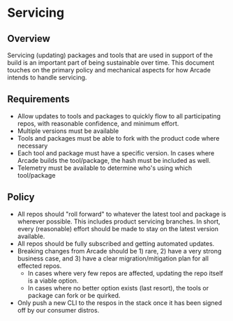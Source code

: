 # Servicing

## Overview
Servicing (updating) packages and tools that are used in support of the build is an important part of being sustainable over time.  This document touches on the primary policy and mechanical aspects for how Arcade intends to handle servicing.

## Requirements
* Allow updates to tools and packages to quickly flow to all participating repos, with reasonable confidence, and minimum effort.
* Multiple versions must be available
* Tools and packages must be able to fork with the product code where necessary
* Each tool and package must have a specific version. In cases where Arcade builds the tool/package, the hash must be included as well.
* Telemetry must be available to determine who's using which tool/package 

## Policy
* All repos should "roll forward" to whatever the latest tool and package is wherever possible.  This includes product servicing branches.  In short, every (reasonable) effort should be made to stay on the latest version available.
* All repos should be fully subscribed and getting automated updates.
* Breaking changes from Arcade should be 1) rare, 2) have a very strong business case, and 3) have a clear migration/mitigation plan for all effected repos.
  * In cases where very few repos are affected, updating the repo itself is a viable option.
  * In cases where no better option exists (last resort), the tools or package can fork or be quirked.
* Only push a new CLI to the respos in the stack once it has been signed off by our consumer distros.
